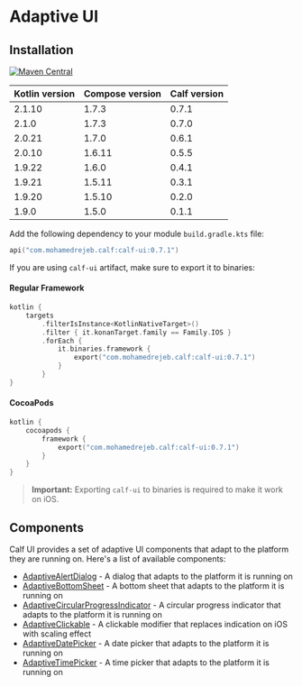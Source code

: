 # Adaptive UI

## Installation

[![Maven Central](https://img.shields.io/maven-central/v/com.mohamedrejeb.calf/calf-ui)](https://search.maven.org/search?q=g:%22com.mohamedrejeb.calf%22%20AND%20a:%22calf-ui%22)

| Kotlin version | Compose version | Calf version |
|----------------|-----------------|--------------|
| 2.1.10         | 1.7.3           | 0.7.1        |
| 2.1.0          | 1.7.3           | 0.7.0        |
| 2.0.21         | 1.7.0           | 0.6.1        |
| 2.0.10         | 1.6.11          | 0.5.5        |
| 1.9.22         | 1.6.0           | 0.4.1        |
| 1.9.21         | 1.5.11          | 0.3.1        |
| 1.9.20         | 1.5.10          | 0.2.0        |
| 1.9.0          | 1.5.0           | 0.1.1        |

Add the following dependency to your module `build.gradle.kts` file:

```kotlin
api("com.mohamedrejeb.calf:calf-ui:0.7.1")
```

If you are using `calf-ui` artifact, make sure to export it to binaries:

#### Regular Framework
```kotlin
kotlin {
    targets
        .filterIsInstance<KotlinNativeTarget>()
        .filter { it.konanTarget.family == Family.IOS }
        .forEach {
            it.binaries.framework {
                export("com.mohamedrejeb.calf:calf-ui:0.7.1")
            }
        }
}
```

#### CocoaPods
```kotlin
kotlin {
    cocoapods {
        framework {
            export("com.mohamedrejeb.calf:calf-ui:0.7.1")
        }
    }
}
```

> **Important:** Exporting `calf-ui` to binaries is required to make it work on iOS.

## Components

Calf UI provides a set of adaptive UI components that adapt to the platform they are running on. Here's a list of available components:

- [AdaptiveAlertDialog](ui/adaptive-alert-dialog.md) - A dialog that adapts to the platform it is running on
- [AdaptiveBottomSheet](ui/adaptive-bottom-sheet.md) - A bottom sheet that adapts to the platform it is running on
- [AdaptiveCircularProgressIndicator](ui/adaptive-circular-progress-indicator.md) - A circular progress indicator that adapts to the platform it is running on
- [AdaptiveClickable](ui/adaptive-clickable.md) - A clickable modifier that replaces indication on iOS with scaling effect
- [AdaptiveDatePicker](ui/adaptive-date-picker.md) - A date picker that adapts to the platform it is running on
- [AdaptiveTimePicker](ui/adaptive-time-picker.md) - A time picker that adapts to the platform it is running on
